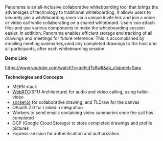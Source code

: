 

Panorama is an all-inclusive collaborative whiteboarding tool that brings the advantages of technology to traditional whiteboarding. It allows users to securely join a whiteboarding room via a unique invite link and join a voice or video call while collaborating on a shared whiteboard. Users can attach files and use various components to make the whiteboarding session easier. In addition, Panorama enables efficient storage and tracking of all drawings and meetings for future reference. This is accomplished by emailing meeting summaries,vand any completed drawings to the host and all participants, after each whiteboarding session.


**Demo Link**

https://www.youtube.com/watch?v=qehIdTs6wII&ab_channel=Sara


**Technologies and Concepts**
- MERN stack
- [WebRTC](https://developer.mozilla.org/en-US/docs/Web/API/WebRTC_API)(SFU Architecture) for audio and video calling, using twilio-video
- [socket.io](https://socket.io/) for collaborative drawing, and TLDraw for the canvas
- OAauth 2.0 for Linkedin integration
- Workers to send emails containing video summaries once the call has completed
- GCP (Google Cloud Storage) to store completed drawings and profile pictures
- Express-session for authentication and authorization
